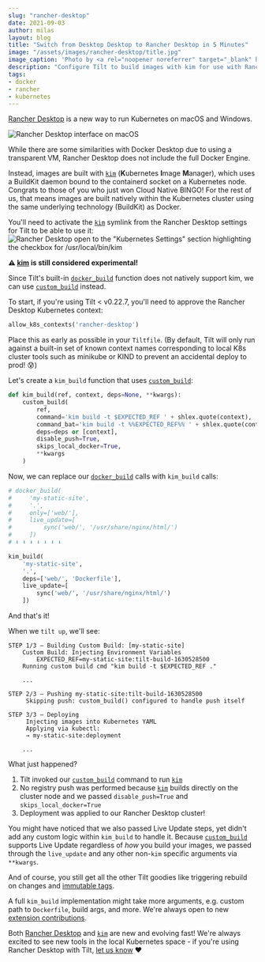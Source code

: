 ```yaml
---
slug: "rancher-desktop"
date: 2021-09-03
author: milas
layout: blog
title: "Switch from Desktop Desktop to Rancher Desktop in 5 Minutes"
image: "/assets/images/rancher-desktop/title.jpg"
image_caption: 'Photo by <a rel="noopener noreferrer" target="_blank" href="https://unsplash.com/@timwilson7">Tim Wilson</a>'
description: "Configure Tilt to build images with kim for use with Rancher Desktop"
tags:
- docker
- rancher
- kubernetes
---
```

[Rancher Desktop][rancher-desktop] is a new way to run Kubernetes on macOS and Windows.

![Rancher Desktop interface on macOS](/assets/images/rancher-desktop/rancher-desktop.png)

While there are some similarities with Docker Desktop due to using a transparent VM, Rancher Desktop does not include the full Docker Engine.

Instead, images are built with [`kim`][kim] (**K**ubernetes **I**mage **M**anager), which uses a BuildKit daemon bound to the containerd socket on a Kubernetes node.
Congrats to those of you who just won Cloud Native BINGO!
For the rest of us, that means images are built natively within the Kubernetes cluster using the same underlying technology (BuildKit) as Docker.

You'll need to activate the [`kim`][kim] symlink from the Rancher Desktop settings for Tilt to be able to use it:
![Rancher Desktop open to the "Kubernetes Settings" section highlighting the checkbox for /usr/local/bin/kim](/assets/images/rancher-desktop/rancher-desktop-kim.png)

**⚠️ [kim][] is still considered experimental!**

Since Tilt's built-in [`docker_build`][tiltfile-docker-build] function does not natively support kim, we can use [`custom_build`][tiltfile-custom-build] instead.

To start, if you're using Tilt < v0.22.7, you'll need to approve the Rancher Desktop Kubernetes context:
```python
allow_k8s_contexts('rancher-desktop')
```
Place this as early as possible in your `Tiltfile`.
(By default, Tilt will only run against a built-in set of known context names corresponding to local K8s cluster tools such as minikube or KIND to prevent an accidental deploy to prod! 😰)

Let's create a `kim_build` function that uses [`custom_build`][tiltfile-custom-build]:
```python
def kim_build(ref, context, deps=None, **kwargs):
    custom_build(
        ref,
        command='kim build -t $EXPECTED_REF ' + shlex.quote(context),
        command_bat='kim build -t %%EXPECTED_REF%% ' + shlex.quote(context),
        deps=deps or [context],
        disable_push=True,
        skips_local_docker=True,
        **kwargs
    )
```

Now, we can replace our [`docker_build`][tiltfile-docker-build] calls with `kim_build` calls:
```python
# docker_build(
#     'my-static-site',
#     '.',
#     only=['web/'],
#     live_update=[
#         sync('web/', '/usr/share/nginx/html/')
#     ])
# ⬇️ ⬇️ ⬇️ ⬇️ ⬇️ ⬇️ ⬇️

kim_build(
    'my-static-site',
    '.',
    deps=['web/', 'Dockerfile'],
    live_update=[
        sync('web/', '/usr/share/nginx/html/')
    ])
```

And that's it!

When we `tilt up`, we'll see:
```
STEP 1/3 — Building Custom Build: [my-static-site]
    Custom Build: Injecting Environment Variables
        EXPECTED_REF=my-static-site:tilt-build-1630528500
    Running custom build cmd "kim build -t $EXPECTED_REF ."

    ...
 
STEP 2/3 — Pushing my-static-site:tilt-build-1630528500
     Skipping push: custom_build() configured to handle push itself

STEP 3/3 — Deploying
     Injecting images into Kubernetes YAML
     Applying via kubectl:
     → my-static-site:deployment

    ...
```

What just happened?
1. Tilt invoked our [`custom_build`][tiltfile-custom-build] command to run [`kim`][kim]
2. No registry push was performed because [`kim`][kim] builds directly on the cluster node and we passed `disable_push=True` and `skips_local_docker=True`
3. Deployment was applied to our Rancher Desktop cluster!

You might have noticed that we also passed Live Update steps, yet didn't add any custom logic within `kim_build` to handle it.
Because [`custom_build`][tiltfile-custom-build] supports Live Update regardless of _how_ you build your images, we passed through the `live_update` and any other non-`kim` specific arguments via `**kwargs`.

And of course, you still get all the other Tilt goodies like triggering rebuild on changes and [immutable tags][immutable-tags].

A full `kim_build` implementation might take more arguments, e.g. custom path to `Dockerfile`, build args, and more.
We're always open to new [extension contributions][tilt-extensions].

Both [Rancher Desktop][rancher-desktop] and [`kim`][kim] are new and evolving fast!
We're always excited to see new tools in the local Kubernetes space - if you're using Rancher Desktop with Tilt, [let us know][tilt-contact] ❤️

[immutable-tags]: https://docs.tilt.dev/custom_build.html#why-tilt-uses-immutable-tags
[kim]: https://github.com/rancher/kim
[rancher-desktop]: https://rancherdesktop.io/
[tilt-contact]: https://tilt.dev/contact
[tilt-extensions]: https://docs.tilt.dev/contribute_extension.html
[tiltfile-custom-build]: https://docs.tilt.dev/api.html#api.custom_build
[tiltfile-docker-build]: https://docs.tilt.dev/api.html#api.docker_build
